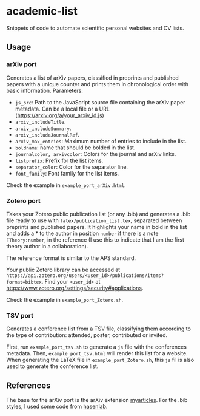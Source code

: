 # academic-list
Snippets of code to automate scientific personal websites and CV lists.

## Usage
### arXiv port
Generates a list of arXiv papers, classified in preprints and published papers with a unique counter and prints them in chronological order with basic information.
Parameters:
- `js_src`: Path to the JavaScript source file containing the arXiv paper metadata. Can be a local file or a URL (https://arxiv.org/a/your_arxiv_id.js)
- `arxiv_includeTitle`.
- `arxiv_includeSummary`.
- `arxiv_includeJournalRef`.
- `arxiv_max_entries`: Maximum number of entries to include in the list.
- `boldname`: name that should be bolded in the list.
- `journalcolor, arxivcolor`: Colors for the journal and arXiv links.
- `listprefix`: Prefix for the list items.
- `separator_color`: Color for the separator line.
- `font_family`: Font family for the list items.

Check the example in `example_port_arXiv.html`. 

### Zotero port
Takes your Zotero public publication list (or any .bib) and generates a .bib file ready to use with `latex/publication_list.tex`, separated between preprints and published papers. It highlights your name in bold in the list and adds a * to the author in position `number` if there is a note `FTheory:number`, in the reference (I use this to indicate that I am the first theory author in a collaboration).

The reference format is similar to the APS standard.

Your public Zotero library can be accessed at `https://api.zotero.org/users/<user_id>/publications/items?format=bibtex`. Find your `<user_id>` at https://www.zotero.org/settings/security#applications.

Check the example in `example_port_Zotero.sh`.

### TSV port
Generates a conference list from a TSV file, classifying them according to the type of contribution: attended, poster, contributed or invited.

First, run `example_port_tsv.sh` to generate a `js` file with the conferences metadata. Then, `example_port_tsv.html` will render this list for a website.
When generating the LaTeX file in `example_port_Zotero.sh`, this `js` fil is also used to generate the conference list.

## References
The base for the arXiv port is the arXiv extension [myarticles](https://arxiv.org/help/myarticles).
For the .bib styles, I used some code from [hasenlab](https://www.hansenlab.org/cv_bibliography_tex).